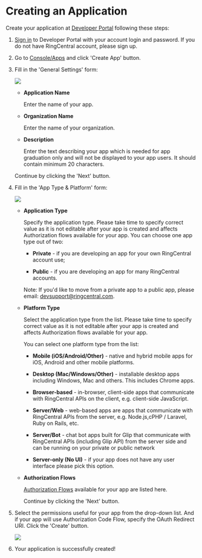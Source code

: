 # Creating an Application

Create your application at [Developer Portal](https://developers.ringcentral.com/) following these steps:

1. [Sign in](https://developers.ringcentral.com/login.html#/) to Developer Portal with your account login and password. If you do not have RingCentral account, please sign up.

2. Go to [Console/Apps](https://developers.ringcentral.com/my-account.html#/applications) and click 'Create App' button.

3. Fill in the 'General Settings' form:

    <img src="../../img/create-app-general-settings.png" class="img-fluid">
  
    * **Application Name**
            
        Enter the name of your app.

    * **Organization Name**
            
        Enter the name of your organization.

    * **Description**
            
        Enter the text describing your app which is needed for app graduation only and will not be displayed to your app users. It should contain minimum 20 characters.
    
    Continue by clicking the 'Next' button.

4. Fill in the 'App Type & Platform' form:

    <img src="../../img/create-app-type-and-platform.png" class="img-fluid">

    * **Application Type**

        Specify the application type. Please take time to specify correct value as it is not editable after your app is created and affects Authorization flows available for your app.
        You can choose one app type out of two:

        * **Private** - if you are developing an app for your own RingCentral account use;

        * **Public** - if you are developing an app for many RingCentral accounts.

        Note: If you'd like to move from a private app to a public app, please email: [devsupport@ringcentral.com](mailto:devsupport@ringcentral.com).

    * **Platform Type**

        Select the application type from the list. Please take time to specify correct value as it is not editable after your app is created and affects Authorization flows available for your app.

        You can select one platform type from the list:

        * **Mobile (iOS/Android/Other)** - native and hybrid mobile apps for iOS, Android and other mobile platforms.
	
        * **Desktop (Mac/Windows/Other)** - installable desktop apps including Windows, Mac and others. This includes Chrome apps.
	
        * **Browser-based** - in-browser, client-side apps that communicate with RingCentral APIs on the client, e.g. client-side JavaScript.
	
        * **Server/Web** - web-based apps are apps that communicate with RingCentral APIs from the server, e.g. Node.js,cPHP / Laravel, Ruby on Rails, etc.
	
        * **Server/Bot** - chat bot apps built for Glip that communicate with RingCentral APIs (including Glip API) from the server side and can be running on your private or public network
	
        * **Server-only (No UI)** - if your app does not have any user interface please pick this option.

    * **Authorization Flows**

        [Authorization Flows](http://ringcentral-api-docs.readthedocs.io/en/latest/oauth/#authorization-flows) available for your app are listed here.

        Continue by clicking the 'Next' button.

5. Select the permissions useful for your app from the drop-down list. And if your app will use Authorization Code Flow, specify the OAuth Redirect URI. Click the 'Create' button.

      <img src="../../img/create-app-oauth-settings.png" class="img-fluid">

6. Your application is successfully created!
  

